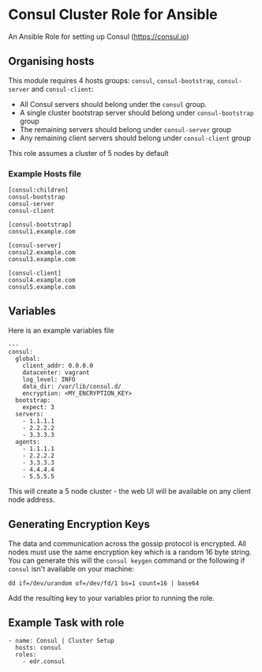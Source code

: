 # Consul Cluster Role for Ansible

An Ansible Role for setting up Consul (https://consul.io)

## Organising hosts

This module requires 4 hosts groups: `consul`, `consul-bootstrap`, `consul-server` and `consul-client`:

* All Consul servers should belong under the `consul` group.
* A single cluster bootstrap server should belong under `consul-bootstrap` group
* The remaining servers should belong under `consul-server` group
* Any remaining client servers should belong under `consul-client` group

This role assumes a cluster of 5 nodes by default

### Example Hosts file

```
[consul:children]
consul-bootstrap
consul-server
consul-client

[consul-bootstrap]
consul1.example.com

[consul-server]
consul2.example.com
consul3.example.com

[consul-client]
consul4.example.com
consul5.example.com
```

## Variables

Here is an example variables file

```
---
consul:
  global:
    client_addr: 0.0.0.0
    datacenter: vagrant
    log_level: INFO
    data_dir: /var/lib/consul.d/
    encryption: <MY_ENCRYPTION_KEY>
  bootstrap:
    expect: 3
  servers:
    - 1.1.1.1
    - 2.2.2.2
    - 3.3.3.3
  agents:
    - 1.1.1.1
    - 2.2.2.2
    - 3.3.3.3
    - 4.4.4.4
    - 5.5.5.5
```

This will create a 5 node cluster - the web UI will be available on any client node address.

## Generating Encryption Keys

The data and communication across the gossip protocol is encrypted. All nodes must use the same encryption key which is a random 16 byte string. You can generate this will the `consul keygen` command or the following if `consul` isn't available on your machine:

`dd if=/dev/urandom of=/dev/fd/1 bs=1 count=16 | base64`

Add the resulting key to your variables prior to running the role.

## Example Task with role

```
- name: Consul | Cluster Setup
  hosts: consul
  roles:
    - edr.consul
```
